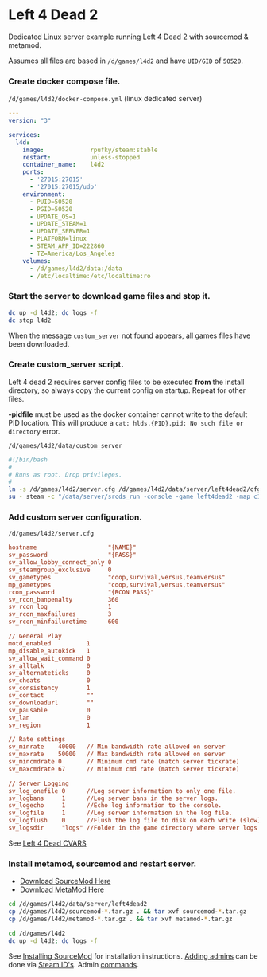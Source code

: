 # Left 4 Dead 2
Dedicated Linux server example running Left 4 Dead 2 with sourcemod & metamod.

Assumes all files are based in `/d/games/l4d2` and have
`UID/GID` of `50520`.

### Create docker compose file.
`/d/games/l4d2/docker-compose.yml` (linux dedicated server)
``` yaml
---
version: "3"

services:
  l4d:
    image:             rpufky/steam:stable
    restart:           unless-stopped
    container_name:    l4d2
    ports:
      - '27015:27015'
      - '27015:27015/udp'
    environment:
      - PUID=50520
      - PGID=50520
      - UPDATE_OS=1
      - UPDATE_STEAM=1
      - UPDATE_SERVER=1
      - PLATFORM=linux
      - STEAM_APP_ID=222860
      - TZ=America/Los_Angeles
    volumes:
      - /d/games/l4d2/data:/data
      - /etc/localtime:/etc/localtime:ro

```

### Start the server to download game files and stop it.
``` bash
dc up -d l4d2; dc logs -f
dc stop l4d2
```
When the message `custom_server` not found appears, all games files have been
downloaded.

### Create custom_server script.
Left 4 dead 2 requires server config files to be executed **from** the install
directory, so always copy the current config on startup. Repeat for other
files.

**-pidfile** must be used as the docker container cannot write to the default
PID location. This will produce a `cat: hlds.{PID}.pid: No such file or
directory` error.

`/d/games/l4d2/data/custom_server`
``` bash
#!/bin/bash
#
# Runs as root. Drop privileges.
#
ln -s /d/games/l4d2/server.cfg /d/games/l4d2/data/server/left4dead2/cfg/server.cfg 2> /dev/null
su - steam -c "/data/server/srcds_run -console -game left4dead2 -map c1m1_hotel -port 27015 +maxplayers 4 -nohltv +exec /data/server/left4dead2/cfg/server.cfg -pidfile /data/server/l4d2.pid"
```

### Add custom server configuration.
`/d/games/l4d2/server.cfg`
``` ini
hostname                    "{NAME}"
sv_password                 "{PASS}"
sv_allow_lobby_connect_only 0
sv_steamgroup_exclusive     0
sv_gametypes                "coop,survival,versus,teamversus"
mp_gametypes                "coop,survival,versus,teamversus"
rcon_password               "{RCON PASS}"
sv_rcon_banpenalty          360
sv_rcon_log                 1
sv_rcon_maxfailures         3
sv_rcon_minfailuretime      600

// General Play
motd_enabled          1
mp_disable_autokick   1    
sv_allow_wait_command 0
sv_alltalk            0
sv_alternateticks     0
sv_cheats             0
sv_consistency        1
sv_contact            ""
sv_downloadurl        ""
sv_pausable           0
sv_lan                0
sv_region             1

// Rate settings
sv_minrate    40000   // Min bandwidth rate allowed on server
sv_maxrate    50000   // Max bandwidth rate allowed on server
sv_mincmdrate 0       // Minimum cmd rate (match server tickrate)
sv_maxcmdrate 67      // Minimum cmd rate (match server tickrate)

// Server Logging
sv_log_onefile 0      //Log server information to only one file.
sv_logbans     1      //Log server bans in the server logs.
sv_logecho     1      //Echo log information to the console.
sv_logfile     1      //Log server information in the log file.
sv_logflush    0      //Flush the log file to disk on each write (slow).
sv_logsdir     "logs" //Folder in the game directory where server logs will be stored.
```
See [Left 4 Dead CVARS](https://developer.valvesoftware.com/wiki/List_of_L4D2_Cvars)

### Install metamod, sourcemod and restart server.
* [Download SourceMod Here](https://www.sourcemod.net/)
* [Download MetaMod Here](http://www.sourcemm.net/)

``` bash
cd /d/games/l4d2/data/server/left4dead2
cp /d/games/l4d2/sourcemod-*.tar.gz . && tar xvf sourcemod-*.tar.gz
cp /d/games/l4d2/metamod-*.tar.gz . && tar xvf metamod-*.tar.gz

cd /d/games/l4d2
dc up -d l4d2; dc logs -f
```

See [Installing SourceMod](https://wiki.alliedmods.net/Installing_SourceMod) for
installation instructions. [Adding admins](https://wiki.alliedmods.net/Adding_Admins_(SourceMod))
can be done via [Steam ID's](https://steamid.io/). Admin [commands](https://wiki.alliedmods.net/Admin_Commands_(SourceMod)).
